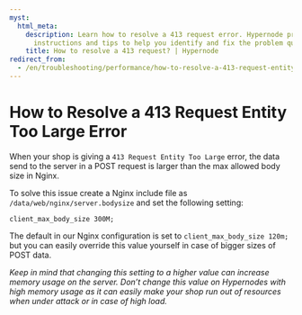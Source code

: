 ```yaml
---
myst:
  html_meta:
    description: Learn how to resolve a 413 request error. Hypernode provides easy-to-follow
      instructions and tips to help you identify and fix the problem quickly.
    title: How to resolve a 413 request? | Hypernode
redirect_from:
  - /en/troubleshooting/performance/how-to-resolve-a-413-request-entity-too-large-error/
---
```


<!-- source: https://support.hypernode.com/en/troubleshooting/performance/how-to-resolve-a-413-request-entity-too-large-error/ -->

# How to Resolve a 413 Request Entity Too Large Error

When your shop is giving a `413 Request Entity Too Large` error, the data send to the server in a POST request is larger than the max allowed body size in Nginx.

To solve this issue create a Nginx include file as `/data/web/nginx/server.bodysize` and set the following setting:

```nginx
client_max_body_size 300M;
```

The default in our Nginx configuration is set to `client_max_body_size 120m;` but you can easily override this value yourself in case of bigger sizes of POST data.

*Keep in mind that changing this setting to a higher value can increase memory usage on the server. Don’t change this value on Hypernodes with high memory usage as it can easily make your shop run out of resources when under attack or in case of high load.*
